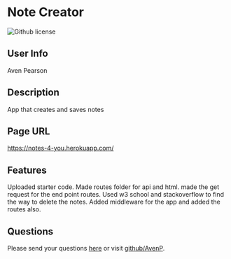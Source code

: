 # Note Creator 
![Github license](https://img.shields.io/badge/license-MIT-blue.svg)
## User Info
  Aven Pearson
## Description
  App that creates and saves notes
## Page URL
  https://notes-4-you.herokuapp.com/
## Features
Uploaded starter code. Made routes folder for api and html. made the get request for the end point routes. Used w3 school and stackoverflow to find the way to delete the notes. Added middleware for the app and added the routes also.
## Questions
Please send your questions [here](mailto:?subject=[GitHub]%20Dev%20Connect) or visit [github/AvenP](https://github.com/AvenP).
